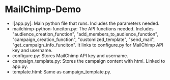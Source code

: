 # MailChimp-Demo

- ![app.py]: Main python file that runs. Includes the parameters needed.
- mailchimp-python-funciton.py: The API functions needed. Includes "audience_creation_function", "add_members_to_audience_function", "campaign_creation_function", "customized_template", "send_mail", "get_campaign_info_funciton". It links to configure.py for MailChimp API key and username.
- configure.py: Stores MailChimp API key and username.
- campaign_template.py: Stores the campaign content with html. Linked to app.py.
- template.html: Same as campaign_template.py.
